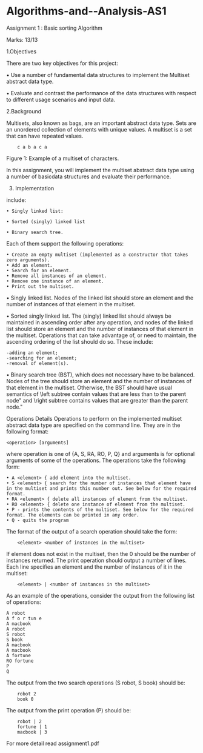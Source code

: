 # Algorithms-and--Analysis-AS1
Assignment 1 : Basic sorting Algorithm

Marks: 13/13

1.Objectives

There are two key objectives for this project:

• Use a number of fundamental data structures to implement the Multiset abstract data type.

• Evaluate and contrast the performance of the data structures with respect to different usage scenarios and input data.

2.Background

Multisets, also known as bags, are an important abstract data type. Sets are an unordered collection of elements with unique values. A multiset is a set that can have repeated values.
	
		c a b a c a
Figure 1: Example of a multiset of characters.

In this assignment, you will implement the multiset abstract data type using a number of basicdata structures and evaluate their performance.

3. Implementation 

include:

  	• Singly linked list: 

	• Sorted (singly) linked list

	• Binary search tree.
  
 Each of them support the following operations:
 
	• Create an empty multiset (implemented as a constructor that takes zero arguments).
	• Add an element.
	• Search for an element.
	• Remove all instances of an element.
	• Remove one instance of an element.
	• Print out the multiset.

• Singly linked list. Nodes of the linked list should store an element and the number of instances of that element in the multiset.

• Sorted singly linked list. The (singly) linked list should always be maintained in ascending order after any operation, and nodes of the linked list should store an element and the number of instances of that element in the multiset. Operations that can take advantage of, or need to maintain, the ascending ordering of the list should do so. These include:

	-adding an element;
 	-searching for an element;
 	-removal of element(s).
	
• Binary search tree (BST), which does not necessary have to be balanced. Nodes of the tree should store an element and the number of instances of that element in the multiset. Otherwise, the BST should have usual semantics of \left subtree contain values that are less than to the parent node" and \right subtree contains values that are greater than the parent node."

Operations Details
Operations to perform on the implemented multiset abstract data type are specified on the command line. They are in the following format:

    <operation> [arguments] 
	
where operation is one of {A, S, RA, RO, P, Q} and arguments is for optional arguments of some of the operations. The operations take the following form:
	
	• A <element> { add element into the multiset.
	• S <element> { search for the number of instances that element have in the multiset and prints this number out. See below for the required format.
	• RA <element> { delete all instances of element from the multiset.
	• RO <element> { delete one instance of element from the multiset.
	• P - prints the contents of the multiset. See below for the required format. The elements can be printed in any order.
	• Q - quits the program
        
The format of the output of a search operation should take the form:
        
        <element> <number of instances in the multiset>
If element does not exist in the multiset, then the 0 should be the number of instances returned. The print operation should output a number of lines. Each line specifies an element and the number of instances of it in the multiset:
        
        <element> | <number of instances in the multiset>
As an example of the operations, consider the output from the following list of operations:

	A robot
	A f o r tun e
	A macbook
	A robot
	S robot
	S book
	A macbook
	A macbook
	A fortune
	RO fortune
	P 
	Q

The output from the two search operations (S robot, S book) should be:
        
        robot 2
        book 0
        
The output from the print operation (P) should be:
        
        robot | 2
        fortune | 1
        macbook | 3
       
For more detail read assignment1.pdf
